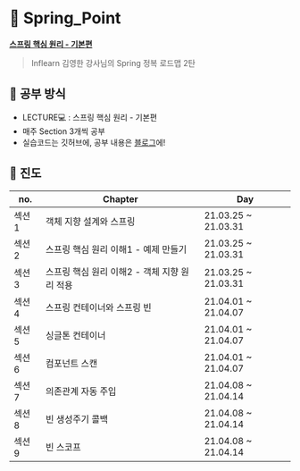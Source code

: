 # :herb: Spring_Point
**[스프링 핵심 원리 - 기본편](https://www.inflearn.com/course/%EC%8A%A4%ED%94%84%EB%A7%81-%ED%95%B5%EC%8B%AC-%EC%9B%90%EB%A6%AC-%EA%B8%B0%EB%B3%B8%ED%8E%B8)**
> Inflearn 김영한 강사님의 Spring 정복 로드맵 2탄 

## :pencil: 공부 방식
+ LECTURE:computer: : 스프링 핵심 원리 - 기본편
+ 매주 Section 3개씩 공부
+ 실습코드는 깃허브에, 공부 내용은 [블로그](https://junyoung-developer.tistory.com/category/SPRING/%5B%EA%B0%95%EC%9D%98%5D%20%EC%8A%A4%ED%94%84%EB%A7%81%20%ED%95%B5%EC%8B%AC%20%EC%9B%90%EB%A6%AC)에!

## :bookmark_tabs: 진도
|no.|Chapter|Day|
|---|-------|---|
|섹션 1|객체 지향 설계와 스프링|21.03.25 ~ 21.03.31|
|섹션 2|스프링 핵심 원리 이해1 - 예제 만들기|21.03.25 ~ 21.03.31|
|섹션 3|스프링 핵심 원리 이해2 - 객체 지향 원리 적용|21.03.25 ~ 21.03.31|
|섹션 4|스프링 컨테이너와 스프링 빈|21.04.01 ~ 21.04.07|
|섹션 5|싱글톤 컨테이너|21.04.01 ~ 21.04.07|
|섹션 6|컴포넌트 스캔|21.04.01 ~ 21.04.07|
|섹션 7|의존관계 자동 주입|21.04.08 ~ 21.04.14|
|섹션 8|빈 생성주기 콜백|21.04.08 ~ 21.04.14|
|섹션 9|빈 스코프|21.04.08 ~ 21.04.14|
